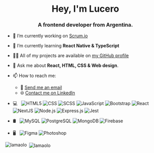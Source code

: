 <h1 align="center">Hey, I'm Lucero</h1>
<h3 align="center">A frontend developer from Argentina.</h3>

- 🔭 I’m currently working on [Scrum.io](https://github.com/SHIMER-jpg/PROYECTO-GRUPAL)

- 🌱 I’m currently learning **React Native & TypeScript**

- 👨‍💻 All of my projects are available on [my GitHub profile](https://github.com/lamaolo?tab=repositories)
- 💬 Ask me about **React, HTML, CSS & Web design**.

- 📫 How to reach me:
  - 📧 [Send me an email](mailito:lamaolo.m@gmail.com)
  - 🌐 [Contact me on LinkedIn](https://www.linkedin.com/in/lucero-amaolo/)

- 💻 &nbsp;
  ![HTML5](https://img.shields.io/badge/-HTML5-FFFFFF?style=flat&logo=HTML5)
  ![CSS](https://img.shields.io/badge/-CSS-FFFFFF?style=flat&logo=CSS3&logoColor=1572B6)
  ![SCSS](https://img.shields.io/badge/-SCSS-FFFFFF?style=flat&logo=sass&logoColor=1572B6)
  ![JavaScript](https://img.shields.io/badge/-JavaScript-FFFFFF?style=flat&logo=javascript)
  ![Bootstrap](https://img.shields.io/badge/-Bootstrap-FFFFFF?style=flat&logo=bootstrap&logoColor=563D7C)
  ![React](https://img.shields.io/badge/-React-FFFFFF?style=flat&logo=react)
  ![NextJS](https://img.shields.io/badge/-NextJS-FFFFFF?style=flat&logo=next.js&logoColor=000000)
  ![Node.js](https://img.shields.io/badge/-Node.js-FFFFFF?style=flat&logo=node.js)
  ![Express.js](https://img.shields.io/badge/-Express.js-FFFFFF?style=flat&logo=express&logoColor=000000)
  ![Jest](https://img.shields.io/badge/-Jest-FFFFFF?style=flat&logo=jest&logoColor=000000)
- 🛢 &nbsp;
  ![MySQL](https://img.shields.io/badge/-MySQL-FFFFFF?style=flat&logo=mysql)
  ![PostgreSQL](https://img.shields.io/badge/-PostgreSQL-FFFFFF?style=flat&logo=PostgreSQL)
  ![MongoDB](https://img.shields.io/badge/-MongoDB-FFFFFF?style=flat&logo=mongodb)
  ![Firebase](https://img.shields.io/badge/-Firebase-FFFFFF?style=flat&logo=firebase)
- 🖥 &nbsp;
  ![Figma](https://img.shields.io/badge/-Figma-FFFFFF?style=flat&logo=figma)
  ![Photoshop](https://img.shields.io/badge/-Photoshop-FFFFFF?style=flat&logo=adobe-photoshop)


<p><img align="left" src="https://github-readme-stats.vercel.app/api/top-langs?username=lamaolo&show_icons=true&locale=en&layout=compact&theme=radical" alt="lamaolo" /></p>

<p>&nbsp;<img align="center" src="https://github-readme-stats.vercel.app/api?username=lamaolo&show_icons=true&locale=en&theme=radical" alt="lamaolo" /></p>
